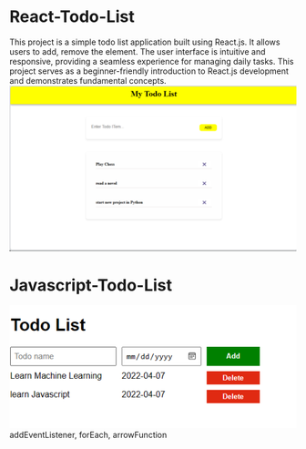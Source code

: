 # React-Todo-List
This project is a simple todo list application built using React.js. It allows users to add, remove the element. The user interface is intuitive and responsive, providing a seamless experience for managing daily tasks. This project serves as a beginner-friendly introduction to React.js development and demonstrates fundamental concepts. 
<img src = "https://github.com/piyuminadee/React-Todo-List/blob/main/Todo.png" >

# Javascript-Todo-List
<img src = "https://github.com/piyuminadee/React-Todo-List/blob/main/Screenshot 2024-04-07 212427.png" >
addEventListener, forEach, arrowFunction

